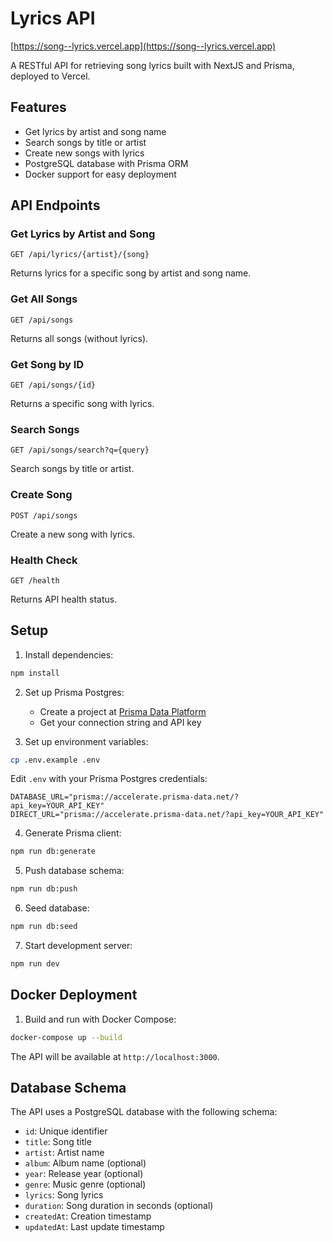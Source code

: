 # Lyrics API

[https://song--lyrics.vercel.app](https://song--lyrics.vercel.app)

A RESTful API for retrieving song lyrics built with NextJS and Prisma, deployed to Vercel.

## Features

- Get lyrics by artist and song name
- Search songs by title or artist
- Create new songs with lyrics
- PostgreSQL database with Prisma ORM
- Docker support for easy deployment

## API Endpoints

### Get Lyrics by Artist and Song
```
GET /api/lyrics/{artist}/{song}
```
Returns lyrics for a specific song by artist and song name.

### Get All Songs
```
GET /api/songs
```
Returns all songs (without lyrics).

### Get Song by ID
```
GET /api/songs/{id}
```
Returns a specific song with lyrics.

### Search Songs
```
GET /api/songs/search?q={query}
```
Search songs by title or artist.

### Create Song
```
POST /api/songs
```
Create a new song with lyrics.

### Health Check
```
GET /health
```
Returns API health status.

## Setup

1. Install dependencies:
```bash
npm install
```

2. Set up Prisma Postgres:
   - Create a project at [Prisma Data Platform](https://console.prisma.io/)
   - Get your connection string and API key

3. Set up environment variables:
```bash
cp .env.example .env
```
Edit `.env` with your Prisma Postgres credentials:
```
DATABASE_URL="prisma://accelerate.prisma-data.net/?api_key=YOUR_API_KEY"
DIRECT_URL="prisma://accelerate.prisma-data.net/?api_key=YOUR_API_KEY"
```

4. Generate Prisma client:
```bash
npm run db:generate
```

5. Push database schema:
```bash
npm run db:push
```

6. Seed database:
```bash
npm run db:seed
```

7. Start development server:
```bash
npm run dev
```

## Docker Deployment

1. Build and run with Docker Compose:
```bash
docker-compose up --build
```

The API will be available at `http://localhost:3000`.

## Database Schema

The API uses a PostgreSQL database with the following schema:

- `id`: Unique identifier
- `title`: Song title
- `artist`: Artist name
- `album`: Album name (optional)
- `year`: Release year (optional)
- `genre`: Music genre (optional)
- `lyrics`: Song lyrics
- `duration`: Song duration in seconds (optional)
- `createdAt`: Creation timestamp
- `updatedAt`: Last update timestamp